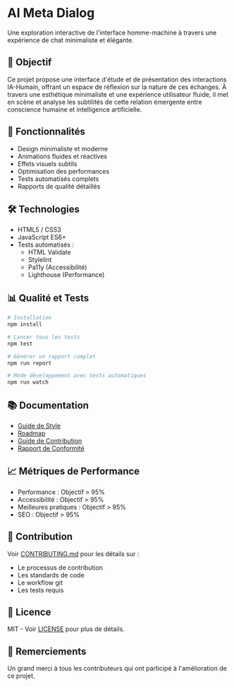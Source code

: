 # AI Meta Dialog

Une exploration interactive de l'interface homme-machine à travers une expérience de chat minimaliste et élégante.

## 🎯 Objectif

Ce projet propose une interface d'étude et de présentation des interactions IA-Humain, offrant un espace de réflexion sur la nature de ces échanges. À travers une esthétique minimaliste et une expérience utilisateur fluide, il met en scène et analyse les subtilités de cette relation émergente entre conscience humaine et intelligence artificielle.

## 🚀 Fonctionnalités

- Design minimaliste et moderne
- Animations fluides et réactives
- Effets visuels subtils
- Optimisation des performances
- Tests automatisés complets
- Rapports de qualité détaillés

## 🛠 Technologies

- HTML5 / CSS3
- JavaScript ES6+
- Tests automatisés :
  - HTML Validate
  - Stylelint
  - Pa11y (Accessibilité)
  - Lighthouse (Performance)

## 📊 Qualité et Tests

```bash
# Installation
npm install

# Lancer tous les tests
npm test

# Générer un rapport complet
npm run report

# Mode développement avec tests automatiques
npm run watch
```

## 📚 Documentation

- [Guide de Style](./docs/STYLE_GUIDE.md)
- [Roadmap](./docs/ROADMAP.md)
- [Guide de Contribution](./docs/CONTRIBUTING.md)
- [Rapport de Conformité](./docs/COMPLIANCE.md)

## 📈 Métriques de Performance

- Performance : Objectif > 95%
- Accessibilité : Objectif > 95%
- Meilleures pratiques : Objectif > 95%
- SEO : Objectif > 95%

## 🤝 Contribution

Voir [CONTRIBUTING.md](./docs/CONTRIBUTING.md) pour les détails sur :
- Le processus de contribution
- Les standards de code
- Le workflow git
- Les tests requis

## 📜 Licence

MIT - Voir [LICENSE](LICENSE) pour plus de détails.

## 🙏 Remerciements

Un grand merci à tous les contributeurs qui ont participé à l'amélioration de ce projet.
